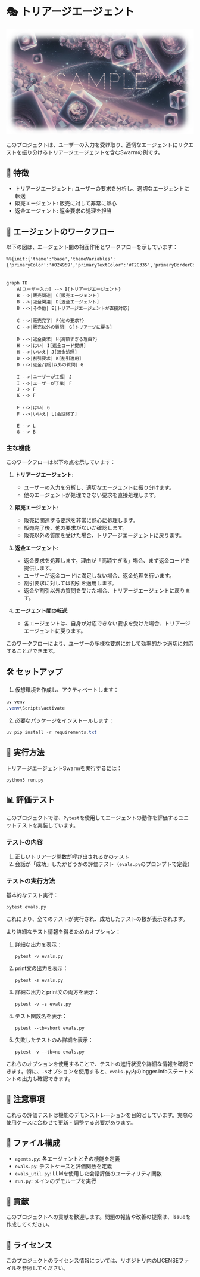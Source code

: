 # 🎭 トリアージエージェント

![](https://raw.githubusercontent.com/Sunwood-ai-labs/swarm-sample-box/refs/heads/main/docs/Sample01.png)

このプロジェクトは、ユーザーの入力を受け取り、適切なエージェントにリクエストを振り分けるトリアージエージェントを含むSwarmの例です。

## 🌟 特徴

- トリアージエージェント: ユーザーの要求を分析し、適切なエージェントに転送
- 販売エージェント: 販売に対して非常に熱心
- 返金エージェント: 返金要求の処理を担当

## 🔄 エージェントのワークフロー

以下の図は、エージェント間の相互作用とワークフローを示しています：

```mermaid
%%{init:{'theme':'base','themeVariables':{'primaryColor':'#024959','primaryTextColor':'#F2C335','primaryBorderColor':'#F2AE30','lineColor':'#A1A2A6','secondaryColor':'#593E25','tertiaryColor':'#F2C335','noteTextColor':'#024959','noteBkgColor':'#F2C335','textColor':'#024959','fontSize':'18px'}}}%%


graph TD
    A[ユーザー入力] --> B{トリアージエージェント}
    B -->|販売関連| C[販売エージェント]
    B -->|返金関連| D[返金エージェント]
    B -->|その他| E[トリアージエージェントが直接対応]
    
    C -->|販売完了| F{他の要求?}
    C -->|販売以外の質問| G[トリアージに戻る]
    
    D -->|返金要求| H{高額すぎる理由?}
    H -->|はい| I[返金コード提供]
    H -->|いいえ| J[返金処理]
    D -->|割引要求| K[割引適用]
    D -->|返金/割引以外の質問| G
    
    I -->|ユーザーが主張| J
    I -->|ユーザーが了承| F
    J --> F
    K --> F
    
    F -->|はい| G
    F -->|いいえ| L[会話終了]
    
    E --> L
    G --> B
```

### 主な機能

このワークフローは以下の点を示しています：

1. **トリアージエージェント**:
   - ユーザーの入力を分析し、適切なエージェントに振り分けます。
   - 他のエージェントが処理できない要求を直接処理します。

2. **販売エージェント**:
   - 販売に関連する要求を非常に熱心に処理します。
   - 販売完了後、他の要求がないか確認します。
   - 販売以外の質問を受けた場合、トリアージエージェントに戻ります。

3. **返金エージェント**:
   - 返金要求を処理します。理由が「高額すぎる」場合、まず返金コードを提供します。
   - ユーザーが返金コードに満足しない場合、返金処理を行います。
   - 割引要求に対しては割引を適用します。
   - 返金や割引以外の質問を受けた場合、トリアージエージェントに戻ります。

4. **エージェント間の転送**:
   - 各エージェントは、自身が対応できない要求を受けた場合、トリアージエージェントに戻ります。

このワークフローにより、ユーザーの多様な要求に対して効率的かつ適切に対応することができます。



## 🛠️ セットアップ

1. 仮想環境を作成し、アクティベートします：

```powershell
uv venv
.venv\Scripts\activate
```

2. 必要なパッケージをインストールします：

```powershell
uv pip install -r requirements.txt
```

## 🚀 実行方法

トリアージエージェントSwarmを実行するには：

```shell
python3 run.py
```

## 📊 評価テスト

このプロジェクトでは、`Pytest`を使用してエージェントの動作を評価するユニットテストを実装しています。

### テストの内容

1. 正しいトリアージ関数が呼び出されるかのテスト
2. 会話が「成功」したかどうかの評価テスト（`evals.py`のプロンプトで定義）

### テストの実行方法

基本的なテスト実行：

```shell
pytest evals.py
```

これにより、全てのテストが実行され、成功したテストの数が表示されます。

より詳細なテスト情報を得るためのオプション：

1. 詳細な出力を表示：
   ```shell
   pytest -v evals.py
   ```

2. print文の出力を表示：
   ```shell
   pytest -s evals.py
   ```

3. 詳細な出力とprint文の両方を表示：
   ```shell
   pytest -v -s evals.py
   ```

4. テスト関数名を表示：
   ```shell
   pytest --tb=short evals.py
   ```

5. 失敗したテストのみ詳細を表示：
   ```shell
   pytest -v --tb=no evals.py
   ```

これらのオプションを使用することで、テストの進行状況や詳細な情報を確認できます。特に、`-s`オプションを使用すると、`evals.py`内のlogger.infoステートメントの出力も確認できます。

## 📝 注意事項

これらの評価テストは機能のデモンストレーションを目的としています。実際の使用ケースに合わせて更新・調整する必要があります。

## 📁 ファイル構成

- `agents.py`: 各エージェントとその機能を定義
- `evals.py`: テストケースと評価関数を定義
- `evals_util.py`: LLMを使用した会話評価のユーティリティ関数
- `run.py`: メインのデモループを実行

## 🤝 貢献

このプロジェクトへの貢献を歓迎します。問題の報告や改善の提案は、Issueを作成してください。

## 📜 ライセンス

このプロジェクトのライセンス情報については、リポジトリ内のLICENSEファイルを参照してください。
